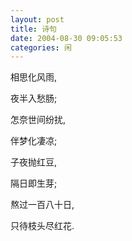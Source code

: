 ```yaml
---
layout: post
title: 诗句
date: 2004-08-30 09:05:53
categories: 闲
---
```


相思化风雨,

夜半入愁肠;

怎奈世间纷扰,

伴梦化凄凉;

子夜抛红豆,

隔日即生芽;

熬过一百八十日,

只待枝头尽红花.
